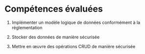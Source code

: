 # Compétences évaluées

1. Implémenter un modèle logique de données conformément à la réglementation

2. Stocker des données de manière sécurisée

3. Mettre en œuvre des opérations CRUD de manière sécurisée
